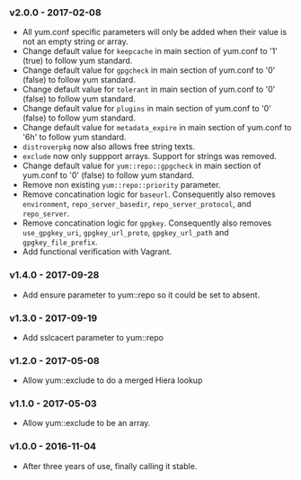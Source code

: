 ### v2.0.0 - 2017-02-08
  * All yum.conf specific parameters will only be added when their value is not an empty string or array.
  * Change default value for `keepcache` in main section of yum.conf to '1' (true) to follow yum standard.
  * Change default value for `gpgcheck` in main section of yum.conf to '0' (false) to follow yum standard.
  * Change default value for `tolerant` in main section of yum.conf to '0' (false) to follow yum standard.
  * Change default value for `plugins` in main section of yum.conf to '0' (false) to follow yum standard.
  * Change default value for `metadata_expire` in main section of yum.conf to '6h' to follow yum standard.
  * `distroverpkg` now also allows free string texts.
  * `exclude` now only suppport arrays. Support for strings was removed.
  * Change default value for `yum::repo::gpgcheck` in main section of yum.conf to '0' (false) to follow yum standard.
  * Remove non existing `yum::repo::priority` parameter.
  * Remove concatination logic for `baseurl`. Consequently also removes
    `environment`, `repo_server_basedir`, `repo_server_protocol`, and `repo_server`.
  * Remove concatination logic for `gpgkey`. Consequently also removes
    `use_gpgkey_uri`, `gpgkey_url_proto`, `gpgkey_url_path` and `gpgkey_file_prefix`.
  * Add functional verification with Vagrant.

### v1.4.0 - 2017-09-28
  * Add ensure parameter to yum::repo so it could be set to absent.

### v1.3.0 - 2017-09-19
  * Add sslcacert parameter to yum::repo

### v1.2.0 - 2017-05-08
  * Allow yum::exclude to do a merged Hiera lookup

### v1.1.0 - 2017-05-03
  * Allow yum::exclude to be an array.

### v1.0.0 - 2016-11-04
  * After three years of use, finally calling it stable.
